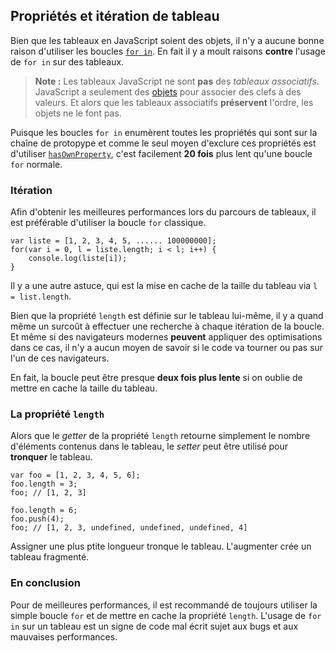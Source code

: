 ## Propriétés et itération de tableau

Bien que les tableaux en JavaScript soient des objets, il n'y a aucune bonne raison
d'utiliser les boucles [`for in`](#object.forinloop). En fait il y a moult raisons
**contre** l'usage de `for in` sur des tableaux.

> **Note :** Les tableaux JavaScript ne sont **pas** des *tableaux associatifs*. JavaScript
> a seulement des [objets](#object.general) pour associer des clefs à des valeurs. Et alors que
> les tableaux associatifs **préservent** l'ordre, les objets ne le font pas.

Puisque les boucles `for in` enumèrent toutes les propriétés qui sont sur la chaîne de
protopype et comme le seul moyen d'exclure ces propriétés est d'utiliser
[`hasOwnProperty`](#object.hasownproperty), c'est facilement **20 fois** plus lent qu'une
boucle `for` normale.

### Itération

Afin d'obtenir les meilleures performances lors du parcours de tableaux, il est préférable
d'utiliser la boucle `for` classique.

    var liste = [1, 2, 3, 4, 5, ...... 100000000];
    for(var i = 0, l = liste.length; i < l; i++) {
        console.log(liste[i]);
    }

Il y a une autre astuce, qui est la mise en cache de la taille du tableau via `l = list.length`.

Bien que la propriété `length` est définie sur le tableau lui-même, il y a quand même
un surcoût à effectuer une recherche à chaque itération de la boucle. Et même si des
navigateurs modernes **peuvent** appliquer des optimisations dans ce cas, il n'y a aucun
moyen de savoir si le code va tourner ou pas sur l'un de ces navigateurs.

En fait, la boucle peut être presque **deux fois plus lente** si on oublie de mettre
en cache la taille du tableau.

### La propriété `length`

Alors que le *getter* de la propriété `length` retourne simplement le nombre d'éléments
contenus dans le tableau, le *setter* peut être utilisé pour **tronquer** le tableau.

    var foo = [1, 2, 3, 4, 5, 6];
    foo.length = 3;
    foo; // [1, 2, 3]

    foo.length = 6;
    foo.push(4);
    foo; // [1, 2, 3, undefined, undefined, undefined, 4]

Assigner une plus ptite longueur tronque le tableau. L'augmenter crée un tableau fragmenté.

### En conclusion

Pour de meilleures performances, il est recommandé de toujours utiliser la simple boucle `for`
et de mettre en cache la propriété `length`. L'usage de `for in` sur un tableau est un
signe de code mal écrit sujet aux bugs et aux mauvaises performances.

